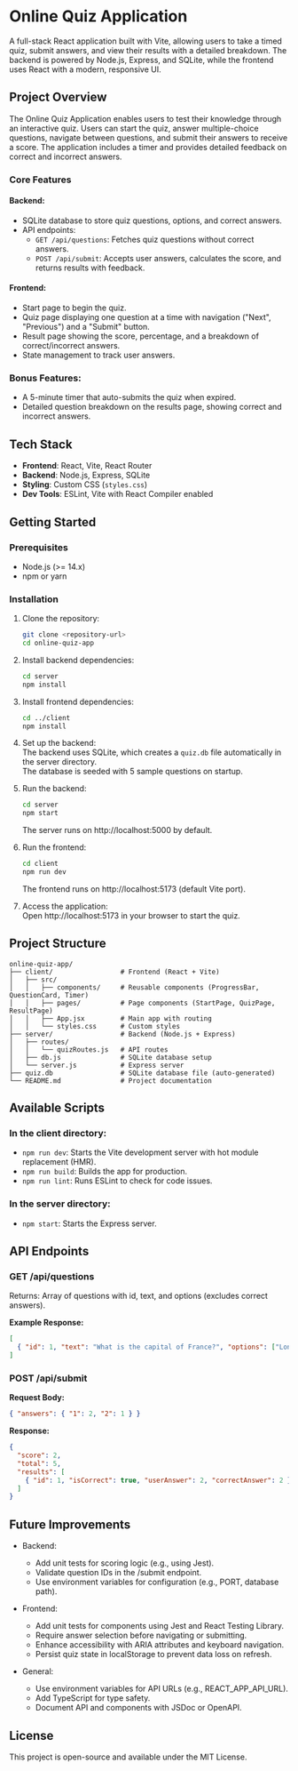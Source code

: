 
# Online Quiz Application

A full-stack React application built with Vite, allowing users to take a timed quiz, submit answers, and view their results with a detailed breakdown. The backend is powered by Node.js, Express, and SQLite, while the frontend uses React with a modern, responsive UI.

## Project Overview
The Online Quiz Application enables users to test their knowledge through an interactive quiz. Users can start the quiz, answer multiple-choice questions, navigate between questions, and submit their answers to receive a score. The application includes a timer and provides detailed feedback on correct and incorrect answers.

### Core Features

#### Backend:
- SQLite database to store quiz questions, options, and correct answers.
- API endpoints:
  - `GET /api/questions`: Fetches quiz questions without correct answers.
  - `POST /api/submit`: Accepts user answers, calculates the score, and returns results with feedback.

#### Frontend:
- Start page to begin the quiz.
- Quiz page displaying one question at a time with navigation ("Next", "Previous") and a "Submit" button.
- Result page showing the score, percentage, and a breakdown of correct/incorrect answers.
- State management to track user answers.

### Bonus Features:
- A 5-minute timer that auto-submits the quiz when expired.
- Detailed question breakdown on the results page, showing correct and incorrect answers.

## Tech Stack
- **Frontend**: React, Vite, React Router
- **Backend**: Node.js, Express, SQLite
- **Styling**: Custom CSS (`styles.css`)
- **Dev Tools**: ESLint, Vite with React Compiler enabled

## Getting Started

### Prerequisites
- Node.js (>= 14.x)
- npm or yarn

### Installation

1. Clone the repository:
   ```bash
   git clone <repository-url>
   cd online-quiz-app
   ```

2. Install backend dependencies:
   ```bash
   cd server
   npm install
   ```

3. Install frontend dependencies:
   ```bash
   cd ../client
   npm install
   ```

4. Set up the backend:  
   The backend uses SQLite, which creates a `quiz.db` file automatically in the server directory.  
   The database is seeded with 5 sample questions on startup.

5. Run the backend:
   ```bash
   cd server
   npm start
   ```
   The server runs on http://localhost:5000 by default.

6. Run the frontend:
   ```bash
   cd client
   npm run dev
   ```
   The frontend runs on http://localhost:5173 (default Vite port).

7. Access the application:  
   Open http://localhost:5173 in your browser to start the quiz.

## Project Structure
```
online-quiz-app/
├── client/                 # Frontend (React + Vite)
│   ├── src/
│   │   ├── components/     # Reusable components (ProgressBar, QuestionCard, Timer)
│   │   ├── pages/          # Page components (StartPage, QuizPage, ResultPage)
│   │   ├── App.jsx         # Main app with routing
│   │   └── styles.css      # Custom styles
├── server/                 # Backend (Node.js + Express)
│   ├── routes/
│   │   └── quizRoutes.js   # API routes
│   ├── db.js               # SQLite database setup
│   └── server.js           # Express server
├── quiz.db                 # SQLite database file (auto-generated)
└── README.md               # Project documentation
```

## Available Scripts

### In the client directory:
- `npm run dev`: Starts the Vite development server with hot module replacement (HMR).
- `npm run build`: Builds the app for production.
- `npm run lint`: Runs ESLint to check for code issues.

### In the server directory:
- `npm start`: Starts the Express server.

## API Endpoints

### GET /api/questions
Returns: Array of questions with id, text, and options (excludes correct answers).

**Example Response:**
```json
[
  { "id": 1, "text": "What is the capital of France?", "options": ["London", "Berlin", "Paris", "Madrid"] }
]
```

### POST /api/submit
**Request Body:**
```json
{ "answers": { "1": 2, "2": 1 } }
```

**Response:**
```json
{
  "score": 2,
  "total": 5,
  "results": [
    { "id": 1, "isCorrect": true, "userAnswer": 2, "correctAnswer": 2 }
  ]
}
```

## Future Improvements
- Backend:
  - Add unit tests for scoring logic (e.g., using Jest).
  - Validate question IDs in the /submit endpoint.
  - Use environment variables for configuration (e.g., PORT, database path).

- Frontend:
  - Add unit tests for components using Jest and React Testing Library.
  - Require answer selection before navigating or submitting.
  - Enhance accessibility with ARIA attributes and keyboard navigation.
  - Persist quiz state in localStorage to prevent data loss on refresh.

- General:
  - Use environment variables for API URLs (e.g., REACT_APP_API_URL).
  - Add TypeScript for type safety.
  - Document API and components with JSDoc or OpenAPI.

## License
This project is open-source and available under the MIT License.
